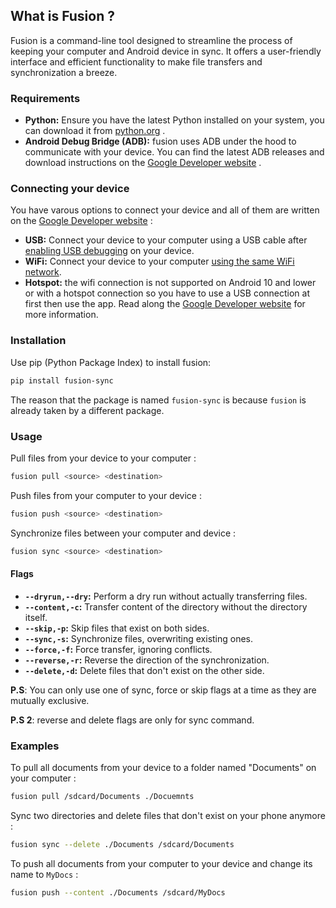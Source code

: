 ## **What is Fusion ?**

Fusion is a command-line tool designed to streamline the process of keeping your computer and Android device in sync. It offers a user-friendly interface and efficient functionality to make file transfers and synchronization a breeze.

### **Requirements**

- **Python:** Ensure you have the latest Python installed on your system, you can download it from [python.org](https://www.python.org) .
- **Android Debug Bridge (ADB):** fusion uses ADB under the hood to communicate with your device. You can find the latest ADB releases and download instructions on the [Google Developer website](https://developer.android.com/tools/adb) .

### **Connecting your device**

You have varous options to connect your device and all of them are written on the [Google Developer website](https://developer.android.com/tools/adb#Enabling) :

- **USB:** Connect your device to your computer using a USB cable after [enabling USB debugging](https://developer.android.com/tools/adb#Enabling) on your device.
- **WiFi:** Connect your device to your computer [using the same WiFi network](https://developer.android.com/tools/adb#wireless-android11-command-line).
- **Hotspot:** the wifi connection is not supported on Android 10 and lower or with a hotspot connection so you have to use a USB connection at first then use the app. Read along the [Google Developer website](https://developer.android.com/tools/adb#wireless) for more information.

### **Installation**

Use pip (Python Package Index) to install fusion:

```bash
pip install fusion-sync
```

The reason that the package is named `fusion-sync` is because `fusion` is already taken by a different package.

### **Usage**

Pull files from your device to your computer :

```bash
fusion pull <source> <destination>
```

Push files from your computer to your device :

```bash
fusion push <source> <destination>
```

Synchronize files between your computer and device :

```bash
fusion sync <source> <destination>
```

#### **Flags**

- **`--dryrun,--dry`:** Perform a dry run without actually transferring files.
- **`--content,-c`:** Transfer content of the directory without the directory itself.
- **`--skip,-p`:** Skip files that exist on both sides.
- **`--sync,-s`:** Synchronize files, overwriting existing ones.
- **`--force,-f`:** Force transfer, ignoring conflicts.
- **`--reverse,-r`:** Reverse the direction of the synchronization.
- **`--delete,-d`:** Delete files that don't exist on the other side.

**P.S**: You can only use one of sync, force or skip flags at a time as they are mutually exclusive.

**P.S 2**: reverse and delete flags are only for sync command.

### **Examples**

To pull all documents from your device to a folder named "Documents" on your computer :

```bash
fusion pull /sdcard/Documents ./Docuemnts
```

Sync two directories and delete files that don't exist on your phone anymore :

```bash
fusion sync --delete ./Documents /sdcard/Documents
```

To push all documents from your computer to your device and change its name to `MyDocs` :

```bash
fusion push --content ./Documents /sdcard/MyDocs
```